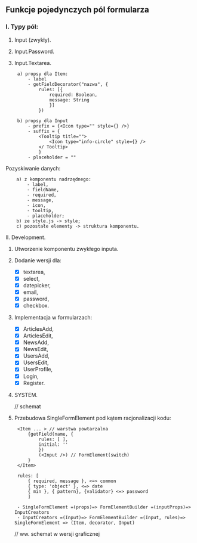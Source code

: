 ## Funkcje pojedynczych pól formularza

### I. Typy pól:
	
1. Input (zwykły).
2. Input.Password.
3. Input.Textarea.

		a) propsy dla Item:
			- label
			- getFieldDecorator("nazwa", {
				rules: [{
					required: Boolean,
					message: String
					}]
				})
		
		b) propsy dla Input
			- prefix = {<Icon type="" style={} />}
			- suffix = {
				<Tooltip title=""> 
					<Icon type="info-circle" style={} />
				</ Tooltip>
				}	
			- placeholder = ""

Pozyskiwanie danych:
		
		a) z komponentu nadrzędnego:
			- label,
			- fieldName,
			- required,
			- message,
			- icon,
			- tooltip,
			- placeholder;
		b) ze style.js -> style;
		c) pozostałe elementy -> struktura komponentu.

II. Development.

 1. Utworzenie komponentu zwykłego inputa.
 2. Dodanie wersji dla:
		
	 - [X] textarea,
	 - [X] select,
	 - [X] datepicker,
	 - [X] email,
	 - [X] password,
	 - [X] checkbox.

3. Implementacja w formularzach:

	- [X] ArticlesAdd,
	- [X] ArticlesEdit,
	- [X] NewsAdd,
	- [X] NewsEdit,
	- [X] UsersAdd,
	- [X] UsersEdit,
	- [X] UserProfile,
	- [X] Login,
	- [X] Register.

4. SYSTEM.

	// schemat

5. Przebudowa SingleFormElement pod kątem racjonalizacji kodu:

		<Item ... > // warstwa powtarzalna
			{getField(name, {
				rules: [ ],
				initial: ''
				})
				(<Input />) // FormElement(switch)
			}
		</Item>
		
		rules: [
			{ required, message }, <=> common
			{ type: 'object' }, <=> date
			{ min }, { pattern}, {validator} <=> password
			]
	
		- SingleFormElement =(props)=> FormElementBuilder =(inputProps)=> InputCreators
		- InputCreators =(Input)=> FormElementBuilder =(Input, rules)=> SingleFormElement => (Item, decorator, Input)
		
	// ww. schemat w wersji graficznej